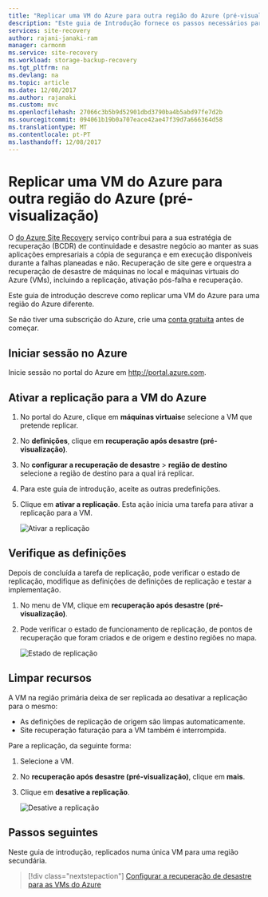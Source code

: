 ```yaml
---
title: "Replicar uma VM do Azure para outra região do Azure (pré-visualização)"
description: "Este guia de Introdução fornece os passos necessários para replicar uma VM do Azure com uma região do Azure numa região diferente."
services: site-recovery
author: rajani-janaki-ram
manager: carmonm
ms.service: site-recovery
ms.workload: storage-backup-recovery
ms.tgt_pltfrm: na
ms.devlang: na
ms.topic: article
ms.date: 12/08/2017
ms.author: rajanaki
ms.custom: mvc
ms.openlocfilehash: 27066c3b5b9d52901dbd3790ba4b5abd97fe7d2b
ms.sourcegitcommit: 094061b19b0a707eace42ae47f39d7a666364d58
ms.translationtype: MT
ms.contentlocale: pt-PT
ms.lasthandoff: 12/08/2017
---
```

# <a name="replicate-an-azure-vm-to-another-azure-region-preview"></a>Replicar uma VM do Azure para outra região do Azure (pré-visualização)

O [do Azure Site Recovery](site-recovery-overview.md) serviço contribui para a sua estratégia de recuperação (BCDR) de continuidade e desastre negócio ao manter as suas aplicações empresariais a cópia de segurança e em execução disponíveis durante a falhas planeadas e não. Recuperação de site gere e orquestra a recuperação de desastre de máquinas no local e máquinas virtuais do Azure (VMs), incluindo a replicação, ativação pós-falha e recuperação.

Este guia de introdução descreve como replicar uma VM do Azure para uma região do Azure diferente.

Se não tiver uma subscrição do Azure, crie uma [conta gratuita](https://azure.microsoft.com/free/?WT.mc_id=A261C142F) antes de começar.

## <a name="log-in-to-azure"></a>Iniciar sessão no Azure

Inicie sessão no portal do Azure em http://portal.azure.com.

## <a name="enable-replication-for-the-azure-vm"></a>Ativar a replicação para a VM do Azure

1. No portal do Azure, clique em **máquinas virtuais**e selecione a VM que pretende replicar.

2. No **definições**, clique em **recuperação após desastre (pré-visualização)**.
3. No **configurar a recuperação de desastre** > **região de destino** selecione a região de destino para a qual irá replicar.
4. Para este guia de introdução, aceite as outras predefinições.
5. Clique em **ativar a replicação**. Esta ação inicia uma tarefa para ativar a replicação para a VM.

    ![Ativar a replicação](media/azure-to-azure-quickstart/enable-replication1.png)



## <a name="verify-settings"></a>Verifique as definições

Depois de concluída a tarefa de replicação, pode verificar o estado de replicação, modifique as definições de definições de replicação e testar a implementação.

1. No menu de VM, clique em **recuperação após desastre (pré-visualização)**.
2. Pode verificar o estado de funcionamento de replicação, de pontos de recuperação que foram criados e de origem e destino regiões no mapa.

   ![Estado de replicação](media/azure-to-azure-quickstart/replication-status.png)

## <a name="clean-up-resources"></a>Limpar recursos

A VM na região primária deixa de ser replicada ao desativar a replicação para o mesmo:

- As definições de replicação de origem são limpas automaticamente.
- Site recuperação faturação para a VM também é interrompida.

Pare a replicação, da seguinte forma:

1. Selecione a VM.
2. No **recuperação após desastre (pré-visualização)**, clique em **mais**.
3. Clique em **desative a replicação**.

   ![Desative a replicação](media/azure-to-azure-quickstart/disable2-replication.png)

## <a name="next-steps"></a>Passos seguintes

Neste guia de introdução, replicados numa única VM para uma região secundária.

> [!div class="nextstepaction"]
> [Configurar a recuperação de desastre para as VMs do Azure](azure-to-azure-tutorial-enable-replication.md)
